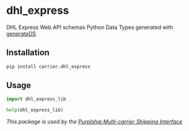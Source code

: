 # dhl_express

DHL Express Web API schemas Python Data Types generated with [generateDS](http://www.davekuhlman.org/generateDS.html)

## Installation

```bash
pip install carrier.dhl_express
```

## Usage

```python
import dhl_express_lib

help(dhl_express_lib)
```

*This package is used by the [Purplship Multi-carrier Shipping Interface](https://github.com/PurplShip/purplship)*
